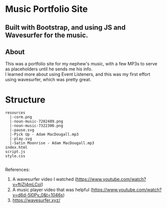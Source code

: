 # Music Portfolio Site
## Built with Bootstrap, and using JS and Wavesurfer for the music.

## About
This was a portfolio site for my nephew's music, with a few MP3s to serve as placeholders until he sends me his info.  
I learned more about using Event Listeners, and this was my first effort using wavesurfer, which was pretty great. 


# Structure

```
resources
  |-corm.png
  |-noun-music-7282489.png
  |-noun-music-7322300.png
  |-pause.svg
  |-Pick Up - Adam MacDougall.mp3
  |-play.svg
  |-Satin Moonrise - Adam MacDougall.mp3
index.html
script.js
style.css


```



References: 
  1. A wavesurfer video I watched (https://www.youtube.com/watch?v=ftjZI4mLCoI)
  2. A music player video that was helpful (https://www.youtube.com/watch?v=d6d-5l0Py_0&t=1046s)
  3. https://wavesurfer.xyz/
